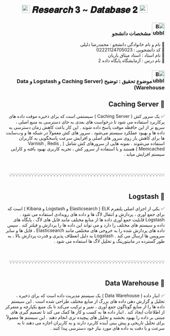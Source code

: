 <h1 align="center">
      <img src="https://emoji.discord.st/emojis/768b108d-274f-4f44-a634-8477b16efce7.gif" width="25">
    𝑹𝒆𝒔𝒆𝒂𝒓𝒄𝒉 𝟑 ~ 𝑫𝒂𝒕𝒂𝒃𝒂𝒔𝒆 𝟐
      <img src="https://emoji.discord.st/emojis/768b108d-274f-4f44-a634-8477b16efce7.gif" width="25">
</h1>


<div dir="rtl">
<h3 dir="rtl"><img src="https://raw.githubusercontent.com/Tarikul-Islam-Anik/Animated-Fluent-Emojis/master/Emojis/Symbols/Bubbles.png" alt="Bubbles" width="40" height="40" /> مشخصات دانشجو</h3>
    
💢 نام و نام خانوادگی دانشجو : محمدرضا دلیلی
<br>
💢 کد دانشجویی : 02221124705023
<br>
💢 نام استاد : استاد میثاق یاریان
<br>
💢 نام درس : آزمایشگاه پایگاه داده 2

</div>



<h3 dir="rtl"><img src="https://raw.githubusercontent.com/Tarikul-Islam-Anik/Animated-Fluent-Emojis/master/Emojis/Symbols/Bubbles.png" alt="Bubbles" width="40" height="40" />موضوع تحقیق : توضیح (Caching Server و Logstash و Data Warehouse)</h3>

<div dir="rtl">


<div dir="rtl">
<h2 dir="rtl">🛑 Caching Server</h2>

✅ یک سرور کش ( Caching Server ) سیستمی است که برای ذخیره موقت داده های پرکاربرد استفاده می شود تا درخواست های بعدی به جای دسترسی به منبع اصلی ، سریع تر از این حافظه موقت پاسخ داده شوند . این کار باعث کاهش زمان دسترسی به داده‌ ها و بهبود عملکرد سیستم می‌شود . سرور های کش معمولاً در شبکه‌ ها و وب‌سایت‌ ها برای کاهش بار روی سرور های اصلی و افزایش سرعت پاسخگویی به کاربران استفاده می‌شوند . نمونه هایی از سرورهای کش شامل ( Varnish , Redis , Memcached ) هستند و با استفاده از سرور کش ، تجربه کاربری بهبود یافته و کارایی سیستم افزایش میابد . 
      
</div>


<br>
<br>
💡💡💡💡💡💡💡💡💡💡💡💡💡💡💡💡💡💡💡💡💡💡💡💡💡💡💡💡💡💡💡💡💡💡💡💡💡💡💡💡💡💡💡💡💡💡💡💡💡💡
<br>
<br>


<div dir="rtl">
<h2 dir="rtl">🛑 Logstash</h2>

✅ یکی از اجزای اصلی پلتفرم  ELK ( Elasticsearch و Logstash و Kibana ) است که برای جمع آوری ، پردازش و انتقال لاگ ها و داده های رویدادی استفاده می شود . Logstash قابلیت جمع آوری داده ها از منابع مختلف مانند فایل های لاگ ، پایگاه های داده و سیستم های مختلف را دارد و می تواند این داده ها را پردازش و فیلتر کند . سپس  داده های پردازش شده را به خروجی های مختلفی مانند Elasticsearch ، فایل ها و سایر سرویس ها ارسال می کند . Logstash به دلیل انعطاف پذیری و قدرت پردازش بالا ، به طور گسترده در مانیتورینگ و تحلیل لاگ ها استفاده می شود .
       
</div>


<br>
<br>
💡💡💡💡💡💡💡💡💡💡💡💡💡💡💡💡💡💡💡💡💡💡💡💡💡💡💡💡💡💡💡💡💡💡💡💡💡💡💡💡💡💡💡💡💡💡💡💡💡💡
<br>
<br>



<div dir="rtl">
<h2 dir="rtl">🛑 Data Warehouse</h2>

✅ انبار داده ( Data Warehouse ) یک سیستم مدیریت داده است که برای ذخیره ، تحلیل و گزارش دهی داده های بزرگ از منابع مختلف طراحی شده است . این سیستم داده‌ ها را از منابع گوناگون جمع‌ آوری ، تمیز و ترکیب می‌کند تا یک منبع یکپارچه و متمرکز از اطلاعات ایجاد کند . انبار داده‌ ها به کسب‌ و کار ها کمک می‌ کند تا تصمیم‌ گیری‌ های مبتنی بر داده را بهبود بخشند و تحلیل‌ های پیچیده‌ تری انجام دهند . این سیستم‌ ها معمولاً برای تحلیل تاریخی و پیش‌ بینی آینده کاربرد دارند و به کاربران اجازه می‌ دهند تا به سرعت و با دقت به داده‌ های مورد نیاز خود دسترسی پیدا کنند .
       
</div>



